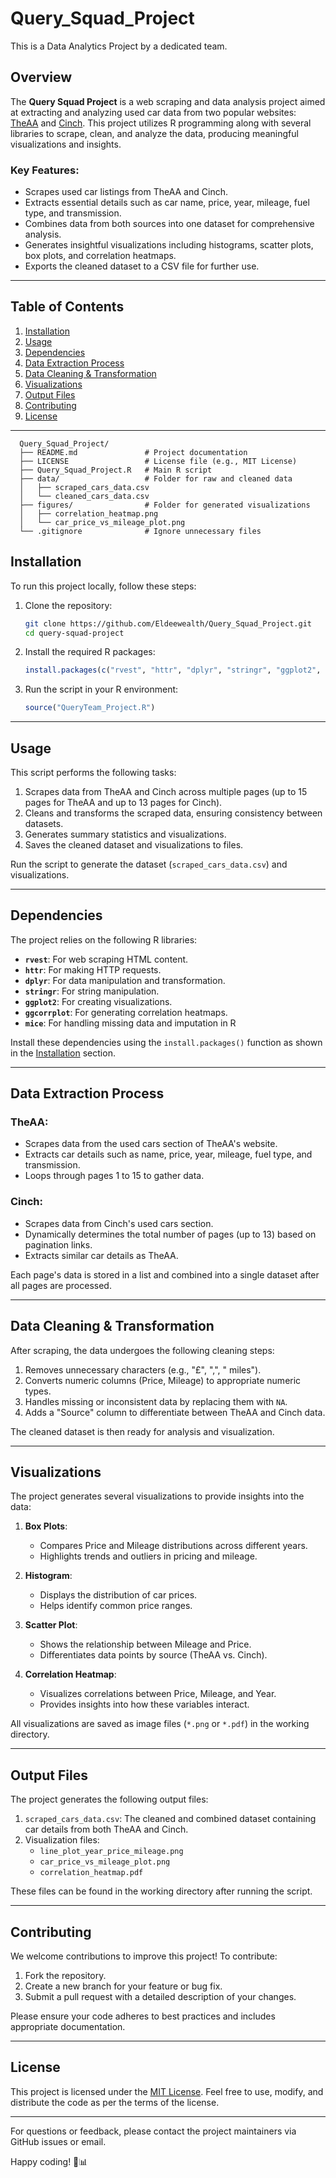 # Query_Squad_Project
 This is a Data Analytics Project by a dedicated team.
## Overview

The **Query Squad Project** is a web scraping and data analysis project aimed at extracting and analyzing used car data from two popular websites: [TheAA](https://www.theaa.com) and [Cinch](https://www.cinch.co.uk). This project utilizes R programming along with several libraries to scrape, clean, and analyze the data, producing meaningful visualizations and insights.

### Key Features:
- Scrapes used car listings from TheAA and Cinch.
- Extracts essential details such as car name, price, year, mileage, fuel type, and transmission.
- Combines data from both sources into one dataset for comprehensive analysis.
- Generates insightful visualizations including histograms, scatter plots, box plots, and correlation heatmaps.
- Exports the cleaned dataset to a CSV file for further use.

---

## Table of Contents
1. [Installation](#installation)
2. [Usage](#usage)
3. [Dependencies](#dependencies)
4. [Data Extraction Process](#data-extraction-process)
5. [Data Cleaning & Transformation](#data-cleaning--transformation)
6. [Visualizations](#visualizations)
7. [Output Files](#output-files)
8. [Contributing](#contributing)
9. [License](#license)

---
 ```
   Query_Squad_Project/
   ├── README.md               # Project documentation
   ├── LICENSE                 # License file (e.g., MIT License)
   ├── Query_Squad_Project.R   # Main R script
   ├── data/                   # Folder for raw and cleaned data
   │   ├── scraped_cars_data.csv
   │   └── cleaned_cars_data.csv
   ├── figures/                # Folder for generated visualizations
   │   ├── correlation_heatmap.png
   │   └── car_price_vs_mileage_plot.png
   └── .gitignore              # Ignore unnecessary files
   ```
## Installation

To run this project locally, follow these steps:

1. Clone the repository:
   ```bash
   git clone https://github.com/Eldeewealth/Query_Squad_Project.git
   cd query-squad-project
   ```

2. Install the required R packages:
   ```R
   install.packages(c("rvest", "httr", "dplyr", "stringr", "ggplot2", "ggcorrplot"))
   ```

3. Run the script in your R environment:
   ```R
   source("QueryTeam_Project.R")
   ```

---

## Usage

This script performs the following tasks:
1. Scrapes data from TheAA and Cinch across multiple pages (up to 15 pages for TheAA and up to 13 pages for Cinch).
2. Cleans and transforms the scraped data, ensuring consistency between datasets.
3. Generates summary statistics and visualizations.
4. Saves the cleaned dataset and visualizations to files.

Run the script to generate the dataset (`scraped_cars_data.csv`) and visualizations.

---

## Dependencies

The project relies on the following R libraries:
- **`rvest`**: For web scraping HTML content.
- **`httr`**: For making HTTP requests.
- **`dplyr`**: For data manipulation and transformation.
- **`stringr`**: For string manipulation.
- **`ggplot2`**: For creating visualizations.
- **`ggcorrplot`**: For generating correlation heatmaps.
- **`mice`**: For handling missing data and imputation in R

Install these dependencies using the `install.packages()` function as shown in the [Installation](#installation) section.

---

## Data Extraction Process

### TheAA:
- Scrapes data from the used cars section of TheAA's website.
- Extracts car details such as name, price, year, mileage, fuel type, and transmission.
- Loops through pages 1 to 15 to gather data.

### Cinch:
- Scrapes data from Cinch's used cars section.
- Dynamically determines the total number of pages (up to 13) based on pagination links.
- Extracts similar car details as TheAA.

Each page's data is stored in a list and combined into a single dataset after all pages are processed.

---

## Data Cleaning & Transformation

After scraping, the data undergoes the following cleaning steps:
1. Removes unnecessary characters (e.g., "£", ",", " miles").
2. Converts numeric columns (Price, Mileage) to appropriate numeric types.
3. Handles missing or inconsistent data by replacing them with `NA`.
4. Adds a "Source" column to differentiate between TheAA and Cinch data.

The cleaned dataset is then ready for analysis and visualization.

---

## Visualizations

The project generates several visualizations to provide insights into the data:

1. **Box Plots**:
   - Compares Price and Mileage distributions across different years.
   - Highlights trends and outliers in pricing and mileage.

2. **Histogram**:
   - Displays the distribution of car prices.
   - Helps identify common price ranges.

3. **Scatter Plot**:
   - Shows the relationship between Mileage and Price.
   - Differentiates data points by source (TheAA vs. Cinch).

4. **Correlation Heatmap**:
   - Visualizes correlations between Price, Mileage, and Year.
   - Provides insights into how these variables interact.

All visualizations are saved as image files (`*.png` or `*.pdf`) in the working directory.

---

## Output Files

The project generates the following output files:
1. `scraped_cars_data.csv`: The cleaned and combined dataset containing car details from both TheAA and Cinch.
2. Visualization files:
   - `line_plot_year_price_mileage.png`
   - `car_price_vs_mileage_plot.png`
   - `correlation_heatmap.pdf`

These files can be found in the working directory after running the script.

---

## Contributing

We welcome contributions to improve this project! To contribute:
1. Fork the repository.
2. Create a new branch for your feature or bug fix.
3. Submit a pull request with a detailed description of your changes.

Please ensure your code adheres to best practices and includes appropriate documentation.

---

## License

This project is licensed under the [MIT License](LICENSE). Feel free to use, modify, and distribute the code as per the terms of the license.

---

For questions or feedback, please contact the project maintainers via GitHub issues or email.

Happy coding! 🚗📊
